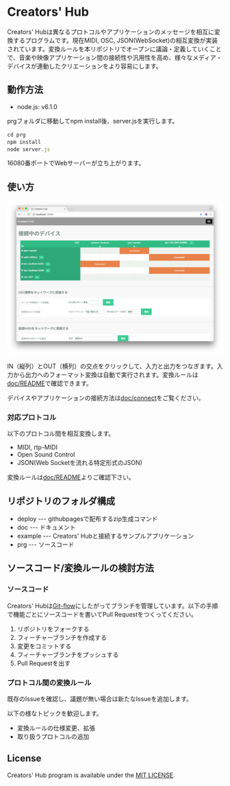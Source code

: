 # Creators' Hub
Creators' Hubは異なるプロトコルやアプリケーションのメッセージを相互に変換するプログラムです。現在MIDI, OSC, JSON(WebSocket)の相互変換が実装されています。変換ルールを本リポジトリでオープンに議論・定義していくことで、音楽や映像アプリケーション間の接続性や汎用性を高め、様々なメディア・デバイスが連動したクリエーションをより容易にします。

## 動作方法

- node.js: v6.1.0

prgフォルダに移動してnpm install後、server.jsを実行します。

```js
cd prg
npm install
node server.js
```

16080番ポートでWebサーバーが立ち上がります。

## 使い方

![screenshot](doc/screenshot.png)

IN（縦列）とOUT（横列）の交点をクリックして、入力と出力をつなぎます。入力から出力へのフォーマット変換は自動で実行されます。変換ルールは[doc/README](doc/README.md)で確認できます。

デバイスやアプリケーションの接続方法は[doc/connect](doc/connect.md)をご覧ください。

### 対応プロトコル

以下のプロトコル間を相互変換します。

- MIDI, rtp-MIDI
- Open Sound Control
- JSON(Web Socketを流れる特定形式のJSON)

変換ルールは[doc/README](doc/README.md)よりご確認下さい。

## リポジトリのフォルダ構成

- deploy --- githubpagesで配布するzip生成コマンド
- doc --- ドキュメント
- example --- Creators' Hubと接続するサンプルアプリケーション
- prg --- ソースコード

## ソースコード/変換ルールの検討方法

### ソースコード

Creators' Hubは[Git-flow](http://nvie.com/posts/a-successful-git-branching-model/)にしたがってブランチを管理しています。以下の手順で機能ごとにソースコードを書いてPull Requestをつくってください。

1. リポジトリをフォークする
2. フィーチャーブランチを作成する
3. 変更をコミットする
4. フィーチャーブランチをプッシュする
5. Pull Requestを出す

### プロトコル間の変換ルール

既存のIssueを確認し、議題が無い場合は新たなIssueを追加します。

以下の様なトピックを歓迎します。

- 変換ルールの仕様変更、拡張
- 取り扱うプロトコルの追加

## License

Creators' Hub program is available under the [MIT LICENSE](./LICENSE).

